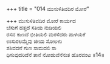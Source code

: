+++
title = "014 ಮುಸುಳಿತಿವದಿರ ಮೋರೆ"

+++
ಮುಸುಳಿತಿವದಿರ ಮೋರೆ ಕಾರ್ಯದ   
ಬೆಸುಗೆ ಹತ್ತದೆ ಸತಿಯ ನುಡಿಯಲಿ  
ರಸವ ಕಾಣದೆ ಭೀತಿಯಲಿ ಮರಳಿದರು ಪಾಳಯಕೆ   
ಉಸುರಲಮ್ಮೆವು ಜೀಯ ಸೋಲಳು   
ಶಶಿವದನೆ ಗುಣ ಸಾಮದಲಿ ಸಾ  
ಧಿಸುವುದರಿದೆನೆ ತಾನೆ ನೋಡುವೆನೆನುತ ಹೊರವಂಟ      ॥14॥